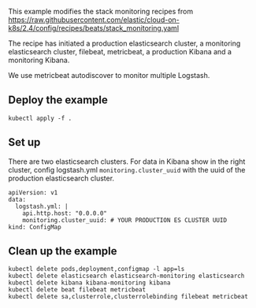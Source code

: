 This example modifies the stack monitoring recipes from https://raw.githubusercontent.com/elastic/cloud-on-k8s/2.4/config/recipes/beats/stack_monitoring.yaml

The recipe has initiated a production elasticsearch cluster, a monitoring elasticsearch cluster, filebeat, metricbeat, a production Kibana and a monitoring Kibana. 

We use metricbeat autodiscover to monitor multiple Logstash.

## Deploy the example
```
kubectl apply -f .
```

## Set up
There are two elasticsearch clusters.
For data in Kibana show in the right cluster, config logstash.yml `monitoring.cluster_uuid` with the uuid of the production elasticsearch cluster.

```
apiVersion: v1
data:
  logstash.yml: |
    api.http.host: "0.0.0.0"
    monitoring.cluster_uuid: # YOUR PRODUCTION ES CLUSTER UUID
kind: ConfigMap
```

## Clean up the example
```
kubectl delete pods,deployment,configmap -l app=ls
kubectl delete elasticsearch elasticsearch-monitoring elasticsearch
kubectl delete kibana kibana-monitoring kibana
kubectl delete beat filebeat metricbeat
kubectl delete sa,clusterrole,clusterrolebinding filebeat metricbeat
```
